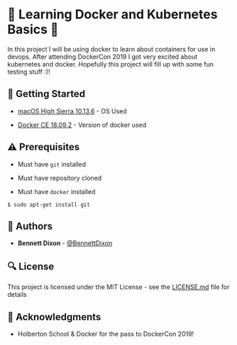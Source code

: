# :shell: Learning Docker and Kubernetes Basics :shell:

In this project I will be using docker to learn about containers for use in devops. After attending DockerCon 2019 I got very excited about kubernetes and docker. Hopefully this project will fill up with some fun testing stuff :)!

## :running: Getting Started

* [macOS High Sierra 10.13.6](https://apple.com) - OS Used

* [Docker CE 18.09.2](https://blog.docker.com/2018/11/introducing-docker-engine-18-09/) - Version of docker used

## :warning: Prerequisites

* Must have `git` installed

* Must have repository cloned

* Must have `docker` installed

```
$ sudo apt-get install git
```

## :blue_book: Authors
* **Bennett Dixon** - [@BennettDixon](https://github.com/BennettDixon)

## :mag: License

This project is licensed under the MIT License - see the [LICENSE.md](https://github.com/BennettDixon/holbertonschool-lower_level_programming/blob/master/LICENSE.md) file for details


## :mega: Acknowledgments

* Holberton School & Docker for the pass to DockerCon 2019!
